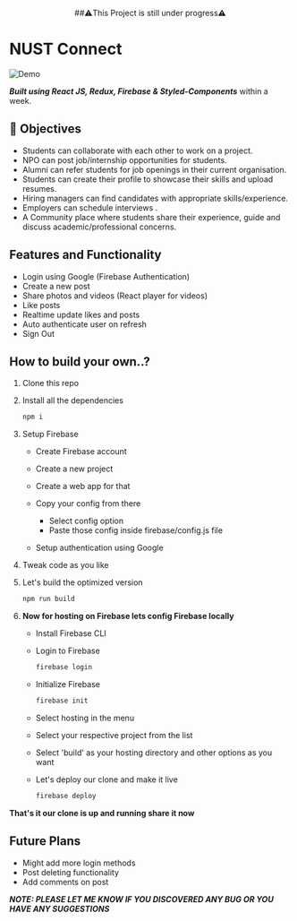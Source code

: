 <p align="center">##⚠️This Project is still under progress⚠️ </p>

# NUST Connect

![Demo](demo.gif)

**_Built using React JS, Redux, Firebase & Styled-Components_** within a week.

## 🚀 Objectives 
* Students can collaborate with each other to work on a project.
* NPO can post job/internship opportunities for students. 
* Alumni can refer students for job openings in their current organisation. 
* Students can create their profile to showcase their skills and upload resumes. 
* Hiring managers can find candidates with appropriate skills/experience.
* Employers can schedule interviews . 
* A Community place where students share their experience, guide and discuss academic/professional concerns.


## Features and Functionality

-   Login using Google (Firebase Authentication)
-   Create a new post
-   Share photos and videos (React player for videos)
-   Like posts
-   Realtime update likes and posts
-   Auto authenticate user on refresh
-   Sign Out

## How to build your own..?

1. Clone this repo
1. Install all the dependencies
    ```bash
    npm i
    ```
1. Setup Firebase

    - Create Firebase account
    - Create a new project
    - Create a web app for that
    - Copy your config from there

        - Select config option
        - Paste those config inside firebase/config.js file

    - Setup authentication using Google

1. Tweak code as you like
1. Let's build the optimized version

    ```bash
    npm run build
    ```

1. **Now for hosting on Firebase lets config Firebase locally**

    - Install Firebase CLI
    - Login to Firebase

        ```bash
        firebase login
        ```

    - Initialize Firebase

        ```bash
        firebase init
        ```

    - Select hosting in the menu
    - Select your respective project from the list
    - Select 'build' as your hosting directory and other options as you want
    - Let's deploy our clone and make it live

        ```bash
        firebase deploy
        ```

**That's it our clone is up and running share it now**

## Future Plans

-   Might add more login methods
-   Post deleting functionality
-   Add comments on post

**_NOTE: PLEASE LET ME KNOW IF YOU DISCOVERED ANY BUG OR YOU HAVE ANY SUGGESTIONS_**
